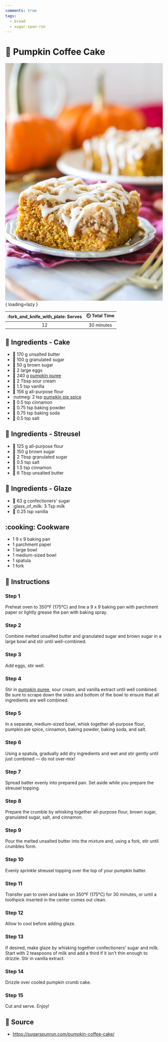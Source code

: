 ```yaml
---
comments: true
tags:
  - bread
  - sugar-spun-run
---
```

# :jack_o_lantern: Pumpkin Coffee Cake

![Pumpkin Coffee Cake][1]{ loading=lazy }

| :fork_and_knife_with_plate: Serves | :timer_clock: Total Time |
|:----------------------------------:|:-----------------------: |
| 12 | 30 minutes |

## :salt: Ingredients - Cake

- :butter: 170 g unsalted butter
- :candy: 100 g granulated sugar
- :maple_leaf: 50 g brown sugar
- :egg: 2 large eggs
- :jack_o_lantern: 240 g [pumpkin puree][2]
- :rice: 2 Tbsp sour cream
- :icecream: 1.5 tsp vanilla
- :ear_of_rice: 156 g all-purpose flour
- :nutmeg: 2 tsp [pumpkin pie spice][3]
- :custard: 0.5 tsp cinnamon
- :dash: 0.75 tsp baking powder
- :cup_with_straw: 0.75 tsp baking soda
- :salt: 0.5 tsp salt

## :salt: Ingredients - Streusel

- :ear_of_rice: 125 g all-purpose flour
- :maple_leaf: 150 g brown sugar
- :candy: 2 Tbsp granulated sugar
- :salt: 0.5 tsp salt
- :custard: 1.5 tsp cinnamon
- :butter: 6 Tbsp unsalted butter

## :salt: Ingredients - Glaze

- :candy: 63 g confectioners' sugar
- :glass_of_milk: 3 Tsp milk
- :icecream: 0.25 tsp vanilla

## :cooking: Cookware

- 1 9 x 9 baking pan
- 1 parchment paper
- 1 large bowl
- 1 medium-sized bowl
- 1 spatula
- 1 fork

## :pencil: Instructions

### Step 1

Preheat oven to 350°F (175°C) and line a 9 x 9 baking pan with parchment paper or lightly grease the pan with baking
spray.

### Step 2

Combine melted unsalted butter and granulated sugar and brown sugar in a large bowl and stir until well-combined.

### Step 3

Add eggs, stir well.

### Step 4

Stir in [pumpkin puree][2], sour cream, and vanilla extract until well combined. Be sure to scrape down the sides and
bottom of the bowl to ensure that all ingredients are well combined.

### Step 5

In a separate, medium-sized bowl, whisk together all-purpose flour, pumpkin pie spice, cinnamon, baking powder, baking
soda, and salt.

### Step 6

Using a spatula, gradually add dry ingredients and wet and stir gently until just combined — do not over-mix!

### Step 7

Spread batter evenly into prepared pan. Set aside while you prepare the streusel topping.

### Step 8

Prepare the crumble by whisking together all-purpose flour, brown sugar, granulated sugar, salt, and cinnamon.

### Step 9

Pour the melted unsalted butter into the mixture and, using a fork, stir until crumbles form.

### Step 10

Evenly sprinkle streusel topping over the top of your pumpkin batter.

### Step 11

Transfer pan to oven and bake on 350°F (175°C) for 30 minutes, or until a toothpick inserted in the center comes out
clean.

### Step 12

Allow to cool before adding glaze.

### Step 13

If desired, make glaze by whisking together confectioners' sugar and milk. Start with 2 teaspoons of milk and add a
third if it isn't thin enough to drizzle. Stir in vanilla extract.

### Step 14

Drizzle over cooled pumpkin crumb cake.

### Step 15

Cut and serve. Enjoy!

## :link: Source

- <https://sugarspunrun.com/pumpkin-coffee-cake/>

[1]: <../assets/images/pumpkin-coffee-cake.jpg>
[2]: <../ingredients/pumpkin-purée.md>
[3]: <../ingredients/seasonings/pumpkin-pie-spice.md>
